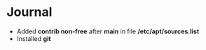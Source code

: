 # Journal

* Added **contrib non-free** after **main** in file **/etc/apt/sources.list**
* Installed **git**